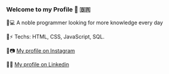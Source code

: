 ### Welcome to my Profile 👋 🇧🇷

 🔸💻 A noble programmer looking for more knowledge every day
 
 🔸⚡️ Techs: HTML, CSS, JavaScript, SQL.
 
 🔸📷 [My profile on Instagram](https://www.instagram.com/viictorreiss/)
 
 🔸📝 [My profile on Linkedin](https://www.linkedin.com/in/victormendesreis/)


<!--
**Viictorreiss/Viictorreiss** is a ✨ _special_ ✨ repository because its `README.md` (this file) appears on your GitHub profile.

Here are some ideas to get you started:

- 🔭 I’m currently working on ...
- 🌱 I’m currently learning ...
- 👯 I’m looking to collaborate on ...
- 🤔 I’m looking for help with ...
- 💬 Ask me about ...
- 📫 How to reach me: ...
- 😄 Pronouns: ...
- ⚡ Fun fact: ...
-->
